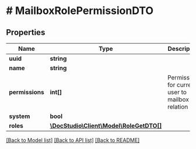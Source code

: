 # # MailboxRolePermissionDTO

## Properties

Name | Type | Description | Notes
------------ | ------------- | ------------- | -------------
**uuid** | **string** |  | [optional]
**name** | **string** |  | [optional]
**permissions** | **int[]** | Permissions for current user to mailbox relation | [optional]
**system** | **bool** |  | [optional]
**roles** | [**\DocStudio\Client\Model\RoleGetDTO[]**](RoleGetDTO.md) |  | [optional]

[[Back to Model list]](../../README.md#models) [[Back to API list]](../../README.md#endpoints) [[Back to README]](../../README.md)
